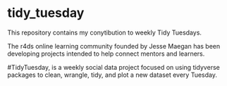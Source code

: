# tidy_tuesday
This repository contains my conytibution to weekly Tidy Tuesdays.

The r4ds online learning community founded by Jesse Maegan has been developing projects intended to help connect mentors and learners. 

#TidyTuesday, is a weekly social data project focused on using tidyverse packages to clean, wrangle, tidy, and plot a new dataset every Tuesday.
